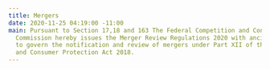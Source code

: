 ```yaml
---
title: Mergers
date: 2020-11-25 04:19:00 -11:00
main: Pursuant to Section 17,18 and 163 The Federal Competition and Consumer Protection
  Commission hereby issues the Merger Review Regulations 2020 with ancillary instruments
  to govern the notification and review of mergers under Part XII of the Federal Competition
  and Consumer Protection Act 2018.
---
```


